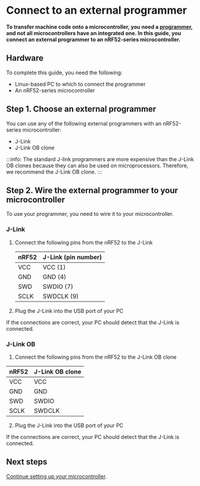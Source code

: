 # Connect to an external programmer

**To transfer machine code onto a microcontroller, you need a [programmer](https://www.engineersgarage.com/how-to-guides/microcontroller-programmer-burner), and not all microcontrollers have an integrated one. In this guide, you connect an external programmer to an nRF52-series microcontroller.**

## Hardware

To complete this guide, you need the following:

- Linux-based PC to which to connect the programmer
- An nRF52-series microcontroller

## Step 1. Choose an external programmer

You can use any of the following external programmers with an nRF52-series microcontroller:

- J-Link
- J-Link OB clone

:::info:
The standard J-link programmers are more expensive than the J-Link OB clones because they can also be used on microprocessors. Therefore, we recommend the J-Link OB clone.
:::

## Step 2. Wire the external programmer to your microcontroller

To use your programmer, you need to wire it to your microcontroller.

### J-Link

1. Connect the following pins from the nRF52 to the J-Link

    |    **nRF52**    |    **J-Link (pin number)**   |
    |-------------|-------------------|
    |    VCC      |    VCC (1)        |
    |    GND      |    GND (4)        |
    |    SWD      |    SWDIO (7)      |
    |    SCLK     |    SWDCLK (9)     |

2. Plug the J-Link into the USB port of your PC

If the connections are correct, your PC should detect that the J-Link is connected.

### J-Link OB

1. Connect the following pins from the nRF52 to the J-Link OB clone

|    **nRF52**    |    **J-Link OB clone**   |
|-------------|----------------|
|    VCC      |    VCC         |
|    GND      |    GND         |
|    SWD      |    SWDIO       |
|    SCLK     |    SWDCLK      |

2. Plug the J-Link into the USB port of your PC

If the connections are correct, your PC should detect that the J-Link is connected.

## Next steps

[Continue setting up your microcontroller](../introduction/get-started.md#step-2-set-up-).
